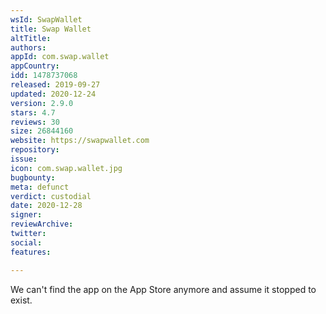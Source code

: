 ```yaml
---
wsId: SwapWallet
title: Swap Wallet
altTitle: 
authors: 
appId: com.swap.wallet
appCountry: 
idd: 1478737068
released: 2019-09-27
updated: 2020-12-24
version: 2.9.0
stars: 4.7
reviews: 30
size: 26844160
website: https://swapwallet.com
repository: 
issue: 
icon: com.swap.wallet.jpg
bugbounty: 
meta: defunct
verdict: custodial
date: 2020-12-28
signer: 
reviewArchive: 
twitter: 
social: 
features: 

---
```


We can't find the app on the App Store anymore and assume it stopped
to exist.
